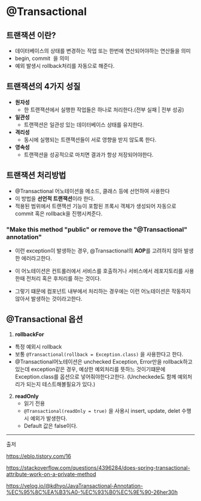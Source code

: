 # @Transactional



##  트랜잭션 이란?

- 데이터베이스의 상태를 변경하는 작업 또는 한번에 연산되어야하는 연산들을 의미
- begin, commit  을 의미
- 예외 발생시 rollback처리를 자동으로 해준다.

## 트랜잭션의 4가지 성질

- **원자성**
  - 한 트랜잭션에서 실행한 작업들은 하나로 처리한다.(전부 실패 | 전부 성공)
- **일관성**
  - 트랜잭션은 일관성 있는 데이터베이스 상태를 유지한다.
- **격리성**
  - 동시에 실행되는 트랜잭션들이 서로 영향을 받지 않도록 한다.
- **영속성**
  - 트랜잭션을 성공적으로 마치면 결과가 항상 저장되어야한다.

## 트랜잭션 처리방법

- @Transactional 어노테이션을 메소드, 클래스 등에 선언하여 사용한다
- 이 방법을 **선언적 트랜잭션**이라 한다.
- 적용된 범위에서 트랜잭션 기능이 포함된 프록시 객체가 생성되어 자동으로 commit 혹은 rollback을 진행시켜준다.

### "Make this method "public" or remove the "@Transactional" annotation"

- 이런 exception이 발생하는 경우, @Transactional의 **AOP**를 고려하지 않아 발생한 에러라고한다.

- 이 어노테이션은 컨트롤러에서 서비스를 호출하거나 서비스에서 레포지토리를 사용한때 전처리 혹은 후처리를 하는 것이다.

- 그렇기 떄문에 컴포넌트 내부에서 처리하는 경우에는 이런 어노테이션은 작동하지 않아서 발생하는 것이라고한다.

  

## @Transactional 옵션

1.  **rollbackFor**
   - 특정 예외시 rollback
   - 보통  `@Transactional(rollback = Exception.class)` 을 사용한다고 한다.
   - @Transactional어노테이션은 unchecked Exception, Error만을 rollback하고 있는데 exception같은 경우, 예상한 예외처리를 뜻하느 것이기떄문에  Exception.class를 옵션으로 넣어줘야한다고한다.
     (Uncheckede도 함께 예외처리가 되는지 테스트해볼필요가 있다.)
2. **readOnly**
   - 읽기 전용
   - `@Transactional(readOnly = true)` 을 사용시 insert, update, delet 수행시 예외가 발생한다.
   - Default 값은 false이다.

------------

출저

https://eblo.tistory.com/16

https://stackoverflow.com/questions/4396284/does-spring-transactional-attribute-work-on-a-private-method

https://velog.io/@kdhyo/JavaTransactional-Annotation-%EC%95%8C%EA%B3%A0-%EC%93%B0%EC%9E%90-26her30h